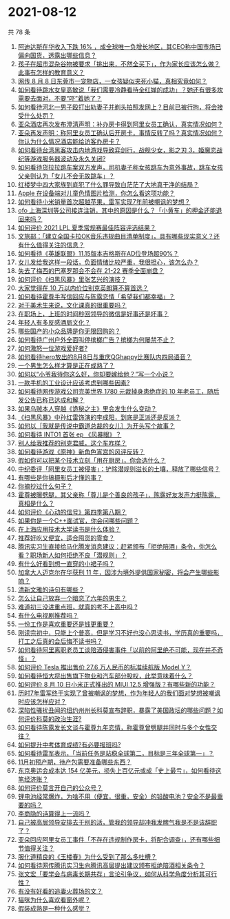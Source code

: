 # 2021-08-12

共 78 条

<!-- BEGIN -->
<!-- 最后更新时间 Thu Aug 12 2021 07:01:47 GMT+0800 (China Standard Time) -->

1. [阿迪达斯在华收入下跌 16%
   ，成全球唯一负增长地区，其CEO称中国市场已偏向国货，透露出哪些信息？](https://www.zhihu.com/question/478894440)
1. [孩子在超市混杂谷物被要求「挑出来，不然全买下」，作为家长应该怎么做？此事有怎样的教育意义？](https://www.zhihu.com/question/478743131)
1. [网传 8 月 8
   日东莞市一宠物店，一女孩疑似夹死小猫，真相究竟如何？](https://www.zhihu.com/question/478842179)
1. [如何看待跳水女皇高敏说「我们需要冷静看待全红婵的成功」？她还有很多坎需要去面对，不要“吓”着她了？](https://www.zhihu.com/question/478496818)
1. [如何看待河北一男子殴打出轨妻子并剃头拍照发网上？目前已被行拘，将会接受什么处罚？](https://www.zhihu.com/question/479007478)
1. [亚朵酒店再次发布澄清声明：补办房卡得到阿里女员工确认，真实情况如何？](https://www.zhihu.com/question/478965464)
1. [亚朵再发声明：称阿里女员工确认后开房卡，事情反转了吗？真实情况如何？你认为什么情况酒店能给访客办房卡？](https://www.zhihu.com/question/478967541)
1. [如何看待台湾黑客攻击内地游戏导致弈剑行，战舰少女，影之刃
   3，姬魔恋战纪等游戏服务器波动及永久关闭?](https://www.zhihu.com/question/478677168)
1. [如何看待货拉拉跳车案双方发声，司机妻子称女孩跳车为意外事故，跳车女孩父亲则认为「女儿不会无故跳车」？](https://www.zhihu.com/question/479088472)
1. [红楼梦中四大家族到底犯了什么罪导致白茫茫了大地真干净的结局？](https://www.zhihu.com/question/43561377)
1. [Apple 在设备端对儿童色情图片检测，你怎么看这项功能？](https://www.zhihu.com/question/477863997)
1. [如何看待小米销量首次超越苹果，雷军实现7年前被嘲讽的梦想？](https://www.zhihu.com/question/478822815)
1. [ofo
   上海深圳等公司接连注销，其中的原因是什么？「小黄车」的押金还能退回来吗？](https://www.zhihu.com/question/478737993)
1. [如何评价 2021 LPL 夏季常规赛最佳阵容评选结果？](https://www.zhihu.com/question/479039064)
1. [文旅部：「建立全国卡拉OK音乐违规曲目清单制度」，具有哪些现实意义？还有什么值得关注的信息？](https://www.zhihu.com/question/478785591)
1. [如何看待《英雄联盟》11.15版本吉格斯在AD位登场超90%？](https://www.zhihu.com/question/478522575)
1. [女儿发给我这样一段话，负面情绪比较严重，我很担心，该怎么办？](https://www.zhihu.com/question/478521078)
1. [失去了梅西的巴塞罗那会不会在 21-22 赛季全面崩盘？](https://www.zhihu.com/question/478145278)
1. [如何评价《扫黑风暴》里张艺兴的演技？](https://www.zhihu.com/question/478274728)
1. [大家觉得在 10 万以内价位别克英朗算不算首选？](https://www.zhihu.com/question/459529684)
1. [如何看待霍尊手写信回应与陈露恋情「希望我们都幸福」？](https://www.zhihu.com/question/478999296)
1. [对于美术生来说，文化课真的很重要吗？](https://www.zhihu.com/question/465080710)
1. [在职场上，上班的时间秒回领导的微信是好事还是坏事？](https://www.zhihu.com/question/475078004)
1. [年轻人有多反感酒局文化？](https://www.zhihu.com/question/478409760)
1. [哪些国产的小众品牌是你无限回购的？](https://www.zhihu.com/question/292164259)
1. [如何看待广州户外全面叫停槟榔广告？槟榔为何屡禁不止？](https://www.zhihu.com/question/478469704)
1. [如何激怒一位游戏爱好者?](https://www.zhihu.com/question/340492714)
1. [如何看待hero放出的8月8日与重庆QGhappy比赛队内四局语音？](https://www.zhihu.com/question/478832010)
1. [一个男生怎么样才算是正在成熟了？](https://www.zhihu.com/question/431134549)
1. [如何以“小爷我待你这么好，你却要嫁给他？”写一个小说？](https://www.zhihu.com/question/433765421)
1. [一款手机的工业设计应该考虑到哪些因素?](https://www.zhihu.com/question/477260643)
1. [如何看待网传游戏公司完美世界 1780 元裁掉身患绝症的 10
   年老员工，随后发公告已称已达成和解？](https://www.zhihu.com/question/478911569)
1. [如果乌贼本人穿越《诡秘之主》里会发生什么变动？](https://www.zhihu.com/question/477575615)
1. [《扫黑风暴》中孙红雷饰演的李成阳，到底是正派还是反派？](https://www.zhihu.com/question/478588790)
1. [如何以［我就是传说中霸道总裁的女儿］为开头写个故事？](https://www.zhihu.com/question/455867035)
1. [如何看待 INTO1 首张 ep 《风暴眼》？](https://www.zhihu.com/question/478634614)
1. [别人给我推荐的别克君威，这个车咋样？](https://www.zhihu.com/question/465147017)
1. [如何看待游戏《原神》新角色宵宫的风评反转？](https://www.zhihu.com/question/478800689)
1. [假如你可以把某个技术立刻「用在厨房」，你会选什么？](https://www.zhihu.com/question/478908619)
1. [中纪委评「阿里女员工被侵害」：铲除潜规则滋长的土壤，释放了哪些信号？](https://www.zhihu.com/question/478746757)
1. [有哪些是你搞摄影后才懂的事？](https://www.zhihu.com/question/462079009)
1. [你摘抄过什么句子？](https://www.zhihu.com/question/314121506)
1. [霍尊被曝劈腿，其父亲称「尊儿是个善良的孩子」，陈露好友发声力挺陈露，真相是什么？](https://www.zhihu.com/question/478881955)
1. [如何评价《心动的信号》第四季第八期？](https://www.zhihu.com/question/479043804)
1. [如果你是一个C++面试官，你会问哪些问题？](https://www.zhihu.com/question/451327108)
1. [在上海应用技术大学读书是什么体验？](https://www.zhihu.com/question/62082173)
1. [推荐好吃又便宜，适合囤货的零食？](https://www.zhihu.com/question/472377733)
1. [腾讯实习生直接给马化腾发消息建议：赶紧颁布「拒绝陪酒」条令，你怎么看？职场新人如何拒绝不良「潜规则」？](https://www.zhihu.com/question/478914175)
1. [有什么好看到想一直穿的小裙子吗？](https://www.zhihu.com/question/478435353)
1. [加拿大人迈克尔在华获刑 11
   年，因涉为境外提供国家秘密，将会产生哪些影响？](https://www.zhihu.com/question/478912049)
1. [清新文雅的诗句有哪些？](https://www.zhihu.com/question/433901925)
1. [怎么让自己放弃一个暗恋了六年的男生？](https://www.zhihu.com/question/476950025)
1. [难道初三没进重点班，就真的考不上高中吗 ?](https://www.zhihu.com/question/478571720)
1. [有什么电视剧推荐吗？](https://www.zhihu.com/question/469035734)
1. [一份工作是喜欢重要还是钱更重要？](https://www.zhihu.com/question/477734490)
1. [刚读完初中，只能上个普高，但是学习不好也没心思读书，学历真的重要吗，打工之后真的会后悔不读书吗？](https://www.zhihu.com/question/476841665)
1. [如何看待阿里离职老员工谈陪酒侵害事件「以前的阿里绝不可能，现在并不奇怪」？](https://www.zhihu.com/question/478673050)
1. [如何评价 Tesla 推出售价 27.6 万人民币的标准续航版 Model
   Y？](https://www.zhihu.com/question/470837546)
1. [如何看待恒大将出售旗下物业和汽车部分股权，此举意味着什么？](https://www.zhihu.com/question/478792299)
1. [如何评价 8 月 10 日小米正式推出的 MIUI 12.5
   增强版？有哪些新的功能？](https://www.zhihu.com/question/478811156)
1. [历时7年雷军终于实现了曾被嘲讽的梦想，作为年轻人的我们面对梦想被嘲讽时应该怎样应对？](https://www.zhihu.com/question/478842796)
1. [深陷性骚扰丑闻的纽约州州长科莫宣布辞职，暴露了美国政坛的哪些问题？如何评价科莫的政治生涯?](https://www.zhihu.com/question/478846235)
1. [如何看待陈露发长文谈与霍尊九年恋情，称霍尊曾劈腿并同时与多个女性交往？](https://www.zhihu.com/question/478823109)
1. [如何提升中考体育成绩?有必要报班吗?](https://www.zhihu.com/question/477827103)
1. [如何看待雷军表示，「当前任务是站稳全球第二，目标是三年全球第一」？](https://www.zhihu.com/question/478796890)
1. [11月初预产期，待产包需要准备哪些东西？](https://www.zhihu.com/question/473579252)
1. [东京奥运会成本达 154
   亿美元，损失上百亿元或成「史上最亏」，如何看待这笔经济账？](https://www.zhihu.com/question/478393318)
1. [如何评价莫言开自己的公众号？](https://www.zhihu.com/question/478618696)
1. [锂电池经常爆炸，为啥不用（便宜，很重，安全）的铅酸电池？安全不是最重要的吗？](https://www.zhihu.com/question/471001272)
1. [李商隐的诗算得上一流吗？](https://www.zhihu.com/question/41885927)
1. [自己被高层领导安排去干别的活，管我的领导却冲我发脾气我是不是该辞职了？](https://www.zhihu.com/question/471985809)
1. [亚朵回应阿里女员工事件「不存在违规制作房卡，将配合调查」，还有哪些细节值得关注？](https://www.zhihu.com/question/478888111)
1. [服化道精良的《玉楼春》为什么受到了那么多吐槽？](https://www.zhihu.com/question/475685576)
1. [如何看待网传腾讯实习生向腾讯高层提出建议颁布拒绝陪酒相关条令？](https://www.zhihu.com/question/478781972)
1. [张文宏「要学会与病毒长期共存」言论引争议，如何从科学角度分析其可行性？](https://www.zhihu.com/question/478889774)
1. [有没有好看的追妻火葬场的文？](https://www.zhihu.com/question/402113685)
1. [猫咪为什么喜欢看窗外呢？](https://www.zhihu.com/question/474360080)
1. [假装成熟是一种什么感觉？](https://www.zhihu.com/question/472450806)

<!-- END -->
